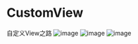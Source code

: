 # CustomView
自定义View之路
![image](https://github.com/ZuoDong/CustomView/app/raw/xformode.jpg)
![image](https://github.com/ZuoDong/CustomView/app/raw/red_point.gif)
![image](https://github.com/ZuoDong/CustomView/app/raw/flow_layout.jpg)
